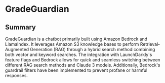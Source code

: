 # GradeGuardian

## Summary
GradeGuardian is a chatbot primarily built using Amazon Bedrock and LlamaIndex. It leverages Amazon S3 knowledge bases to perform Retrieval-Augmented Generation (RAG) through a hybrid search method combining both vector and keyword searches. The integration with LaunchDarkly's feature flags and Bedrock allows for quick and seamless switching between different RAG search methods and Claude 3 models. Additionally, Bedrock's guardrail filters have been implemented to prevent profane or harmful responses.

